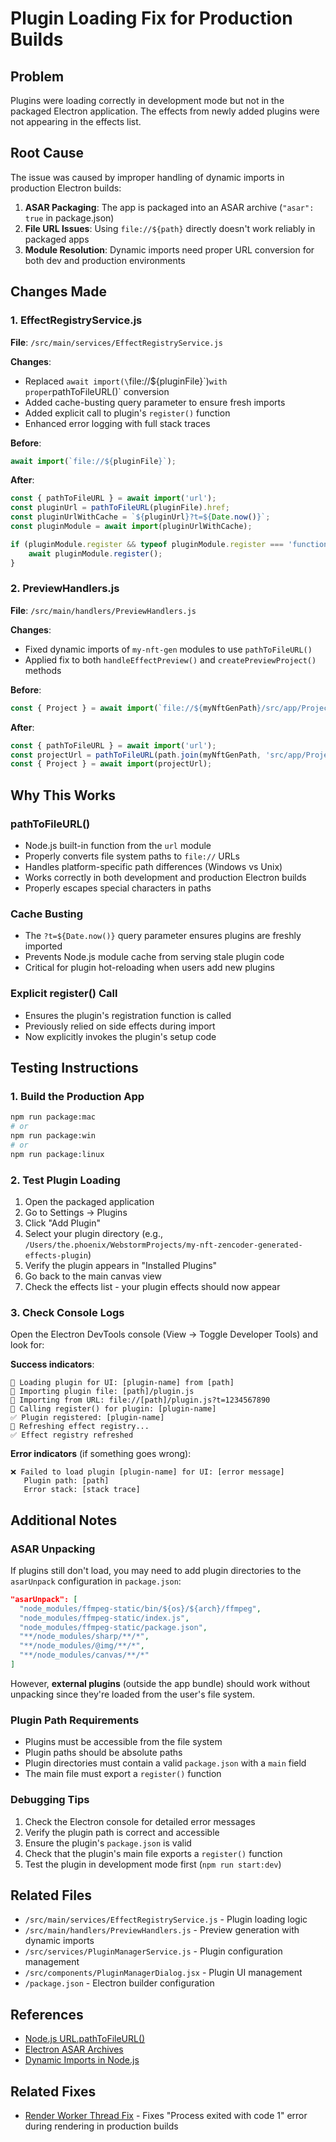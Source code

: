# Plugin Loading Fix for Production Builds

## Problem
Plugins were loading correctly in development mode but not in the packaged Electron application. The effects from newly added plugins were not appearing in the effects list.

## Root Cause
The issue was caused by improper handling of dynamic imports in production Electron builds:

1. **ASAR Packaging**: The app is packaged into an ASAR archive (`"asar": true` in package.json)
2. **File URL Issues**: Using `file://${path}` directly doesn't work reliably in packaged apps
3. **Module Resolution**: Dynamic imports need proper URL conversion for both dev and production environments

## Changes Made

### 1. EffectRegistryService.js
**File**: `/src/main/services/EffectRegistryService.js`

**Changes**:
- Replaced `await import(\`file://${pluginFile}\`)` with proper `pathToFileURL()` conversion
- Added cache-busting query parameter to ensure fresh imports
- Added explicit call to plugin's `register()` function
- Enhanced error logging with full stack traces

**Before**:
```javascript
await import(`file://${pluginFile}`);
```

**After**:
```javascript
const { pathToFileURL } = await import('url');
const pluginUrl = pathToFileURL(pluginFile).href;
const pluginUrlWithCache = `${pluginUrl}?t=${Date.now()}`;
const pluginModule = await import(pluginUrlWithCache);

if (pluginModule.register && typeof pluginModule.register === 'function') {
    await pluginModule.register();
}
```

### 2. PreviewHandlers.js
**File**: `/src/main/handlers/PreviewHandlers.js`

**Changes**:
- Fixed dynamic imports of `my-nft-gen` modules to use `pathToFileURL()`
- Applied fix to both `handleEffectPreview()` and `createPreviewProject()` methods

**Before**:
```javascript
const { Project } = await import(`file://${myNftGenPath}/src/app/Project.js`);
```

**After**:
```javascript
const { pathToFileURL } = await import('url');
const projectUrl = pathToFileURL(path.join(myNftGenPath, 'src/app/Project.js')).href;
const { Project } = await import(projectUrl);
```

## Why This Works

### pathToFileURL()
- Node.js built-in function from the `url` module
- Properly converts file system paths to `file://` URLs
- Handles platform-specific path differences (Windows vs Unix)
- Works correctly in both development and production Electron builds
- Properly escapes special characters in paths

### Cache Busting
- The `?t=${Date.now()}` query parameter ensures plugins are freshly imported
- Prevents Node.js module cache from serving stale plugin code
- Critical for plugin hot-reloading when users add new plugins

### Explicit register() Call
- Ensures the plugin's registration function is called
- Previously relied on side effects during import
- Now explicitly invokes the plugin's setup code

## Testing Instructions

### 1. Build the Production App
```bash
npm run package:mac
# or
npm run package:win
# or
npm run package:linux
```

### 2. Test Plugin Loading
1. Open the packaged application
2. Go to Settings → Plugins
3. Click "Add Plugin"
4. Select your plugin directory (e.g., `/Users/the.phoenix/WebstormProjects/my-nft-zencoder-generated-effects-plugin`)
5. Verify the plugin appears in "Installed Plugins"
6. Go back to the main canvas view
7. Check the effects list - your plugin effects should now appear

### 3. Check Console Logs
Open the Electron DevTools console (View → Toggle Developer Tools) and look for:

**Success indicators**:
```
🔄 Loading plugin for UI: [plugin-name] from [path]
🔄 Importing plugin file: [path]/plugin.js
🔄 Importing from URL: file://[path]/plugin.js?t=1234567890
🔄 Calling register() for plugin: [plugin-name]
✅ Plugin registered: [plugin-name]
🔄 Refreshing effect registry...
✅ Effect registry refreshed
```

**Error indicators** (if something goes wrong):
```
❌ Failed to load plugin [plugin-name] for UI: [error message]
   Plugin path: [path]
   Error stack: [stack trace]
```

## Additional Notes

### ASAR Unpacking
If plugins still don't load, you may need to add plugin directories to the `asarUnpack` configuration in `package.json`:

```json
"asarUnpack": [
  "node_modules/ffmpeg-static/bin/${os}/${arch}/ffmpeg",
  "node_modules/ffmpeg-static/index.js",
  "node_modules/ffmpeg-static/package.json",
  "**/node_modules/sharp/**/*",
  "**/node_modules/@img/**/*",
  "**/node_modules/canvas/**/*"
]
```

However, **external plugins** (outside the app bundle) should work without unpacking since they're loaded from the user's file system.

### Plugin Path Requirements
- Plugins must be accessible from the file system
- Plugin paths should be absolute paths
- Plugin directories must contain a valid `package.json` with a `main` field
- The main file must export a `register()` function

### Debugging Tips
1. Check the Electron console for detailed error messages
2. Verify the plugin path is correct and accessible
3. Ensure the plugin's `package.json` is valid
4. Check that the plugin's main file exports a `register()` function
5. Test the plugin in development mode first (`npm run start:dev`)

## Related Files
- `/src/main/services/EffectRegistryService.js` - Plugin loading logic
- `/src/main/handlers/PreviewHandlers.js` - Preview generation with dynamic imports
- `/src/services/PluginManagerService.js` - Plugin configuration management
- `/src/components/PluginManagerDialog.jsx` - Plugin UI management
- `/package.json` - Electron builder configuration

## References
- [Node.js URL.pathToFileURL()](https://nodejs.org/api/url.html#urlpathtofileurlpath)
- [Electron ASAR Archives](https://www.electronjs.org/docs/latest/tutorial/asar-archives)
- [Dynamic Imports in Node.js](https://nodejs.org/api/esm.html#import-expressions)

## Related Fixes
- [Render Worker Thread Fix](./RENDER_WORKER_FIX.md) - Fixes "Process exited with code 1" error during rendering in production builds